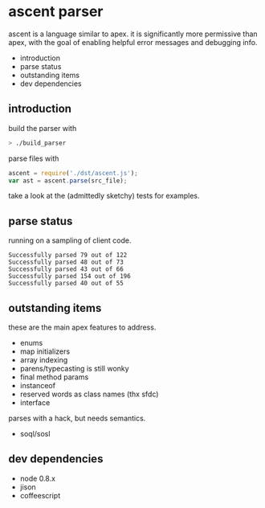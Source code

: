 ascent parser
=============

ascent is a language similar to apex.  it is significantly
more permissive than apex, with the goal of enabling
helpful error messages and debugging info.

 * introduction
 * parse status
 * outstanding items
 * dev dependencies

introduction
------------

build the parser with

```bash
> ./build_parser
```

parse files with

```javascript
ascent = require('./dst/ascent.js');
var ast = ascent.parse(src_file);
```

take a look at the (admittedly sketchy) tests for examples.

parse status
------------

running on a sampling of client code.

    Successfully parsed 79 out of 122
    Successfully parsed 48 out of 73
    Successfully parsed 43 out of 66
    Successfully parsed 154 out of 196
    Successfully parsed 40 out of 55

outstanding items
-----------------

these are the main apex features to address.

 * enums
 * map initializers
 * array indexing
 * parens/typecasting is still wonky
 * final method params
 * instanceof
 * reserved words as class names (thx sfdc)
 * interface

parses with a hack, but needs semantics.

 * soql/sosl

dev dependencies
----------------

 * node 0.8.x
 * jison
 * coffeescript
